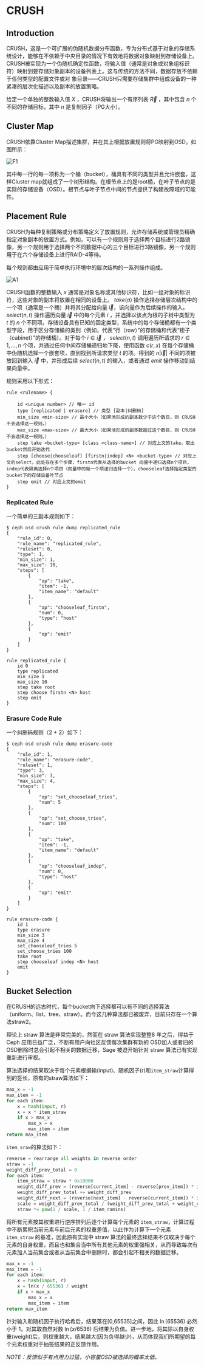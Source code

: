# CRUSH

## Introduction

CRUSH，这是一个可扩展的伪随机数据分布函数，专为分布式基于对象的存储系统设计，能够在不依赖于中央目录的情况下有效地将数据对象映射到存储设备上。CRUSH被实现为一个伪随机确定性函数，将输入值（通常是对象或对象组标识
符）映射到要存储对象副本的设备列表上。这与传统的方法不同，数据存放不依赖于任何类型的配置文件或对
象目录——CRUSH只需要存储集群中组成设备的一种紧凑的层次化描述以及副本的放置策略。

给定一个单独的整数输入值 $X$ ，CRUSH将输出一个有序列表 $\vec{R}$ ，其中包含 $n$ 个不同的存储目标，其中 $n$ 是复制因子（PG大小）。

## Cluster Map

CRUSH依靠Cluster Map描述集群，并在其上根据放置规则将PG映射到OSD。如图所示：

![F1](./F1.png)

其中每一行的每一项称为一个桶（bucket），桶具有不同的类型并且允许嵌套，这样Cluster map就组成了一个树形结构。在根节点上的是root桶，在叶子节点的是实际的存储设备（OSD）。根节点与叶子节点中间的节点提供了构建故障域的可能性。

## Placement Rule

CRUSH为每种复制策略或分布策略定义了放置规则，允许存储系统或管理员精确指定对象副本的放置方式。例如，可以有一个规则用于选择两个目标进行2路镜像，另一个规则用于选择两个不同数据中心的三个目标进行3路镜像，另一个规则用于在六个存储设备上进行RAID-4等待。

每个规则都由应用于简单执行环境中的层次结构的一系列操作组成。

![A1](./A1.png)

CRUSH函数的整数输入 $x$ 通常是对象名称或其他标识符，比如一组对象的标识符，这些对象的副本将放置在相同的设备上。 $take(a)$ 操作选择存储层次结构中的一个项（通常是一个桶）并将其分配给向量 $\vec{i}$，该向量作为后续操作的输入。 $select(n,t)$ 操作遍历向量 $\vec{i}$ 中的每个元素 $i$ ，并选择以该点为根的子树中类型为 $t$ 的 $n$ 个不同项。存储设备具有已知的固定类型，系统中的每个存储桶都有一个类型字段，用于区分存储桶的类别（例如，代表“行（row）”的存储桶和代表“柜子（cabinet）”的存储桶）。对于每个 $i ∈ \vec{i}$ ， $select(n,t)$ 调用遍历所请求的 $r ∈ 1, . . . , n$ 个项，并通过任何中间存储桶递归地下降，使用函数 $c(r, x)$ 在每个存储桶中伪随机选择一个嵌套项，直到找到所请求类型 $t$ 的项。得到的 $n|\vec{i}|$ 不同的项被放回到输入 $\vec{i}$ 中，并形成后续 $select(n,t)$ 的输入，或者通过 $emit$ 操作移动到结果向量中。

规则采用以下形式：

```crush
rule <rulename> {

    id <unique number> // 唯一 id
    type [replicated | erasure] // 类型 [副本|纠删码]
    min_size <min-size> // 最小大小（如果池形成的副本数少于这个数目，则 CRUSH 不会选择这一规则。）
    max_size <max-size> // 最大大小（如果池形成的副本数超过这个数目，则 CRUSH 不会选择这一规则。）
    step take <bucket-type> [class <class-name>] // 对应上文的take，取出bucket然后开始迭代
    step [choose|chooseleaf] [firstn|indep] <N> <bucket-type> // 对应上文的select，此处存在多个步骤，firstn代表从选择的bucket 向量中递归选择n个项目，indep代表隔离选择n个项目（向量中的每一个项递归选择一个），chooseleaf选择指定类型的bucket下的存储设备叶节点
    step emit // 对应上文的emit
}
```

### Replicated Rule

一个简单的三副本规则如下：

```log
$ ceph osd crush rule dump replicated_rule
{
    "rule_id": 0,
    "rule_name": "replicated_rule",
    "ruleset": 0,
    "type": 1,
    "min_size": 1,
    "max_size": 10,
    "steps": [
        {
            "op": "take",
            "item": -1,
            "item_name": "default"
        },
        {
            "op": "chooseleaf_firstn",
            "num": 0,
            "type": "host"
        },
        {
            "op": "emit"
        }
    ]
}
```

```crush
rule replicated_rule {
    id 0
    type replicated
    min_size 1
    max_size 10
    step take root
    step choose firstn <N> host
    step emit
}
```

### Erasure Code Rule

一个纠删码规则（2 + 2）如下：

```log
$ ceph osd crush rule dump erasure-code
{
    "rule_id": 1,
    "rule_name": "erasure-code",
    "ruleset": 1,
    "type": 3,
    "min_size": 3,
    "max_size": 4,
    "steps": [
        {
            "op": "set_chooseleaf_tries",
            "num": 5
        },
        {
            "op": "set_choose_tries",
            "num": 100
        },
        {
            "op": "take",
            "item": -1,
            "item_name": "default"
        },
        {
            "op": "chooseleaf_indep",
            "num": 0,
            "type": "host"
        },
        {
            "op": "emit"
        }
    ]
}
```

```crush
rule erasure-code {
    id 1
    type erasure
    min_size 3
    max_size 4
    set_chooseleaf_tries 5
    set_choose_tries 100
    take root
    step chooseleaf indep <N> host
    emit
}
```

## Bucket Selection

在CRUSH的远古时代，每个bucket向下选择都可以有不同的选择算法（uniform、list、tree、straw）。而今这几种算法都已被废弃，目前只存在一个算法straw2。

理论上 straw 算法是非常完美的，然而在 straw 算法实现整整8 年之后，得益于Ceph 应用日益广泛，不断有用户向社区反馈每次集群有新的 OSD加人或者旧的 OSD删除时总会引起不相关的数据迁移，Sage 被迫开始针对 straw 算法已有实现重新进行审视。

算法选择的结果取决于每个元素根据输(input)、随机因子(r)和`item_straw`计算得到的签长，原有的straw算法如下：

```python
max_x = -1
max_item = -1
for each item:
    x = hash(input, r)
    x = x * item_straw
    if x > max_x
        max_x = x
        max_item = item
return max_item
```

`item_sraw`的算法如下：

```python
reverse = rearrange all weights in reverse order
straw = -1
weight_diff_prev_total = 0
for each item:
    item_straw = straw * 0x10000
    weight_diff_prev = (reverse[current_item] - reverse[prev_item]) * item_ramains
    weight_diff_prev_total += weight_diff_prev
    weight_diff_next = (reverse[next_item] - reverse[current_item]) * item_ramains
    scale = weight_diff_prev_total / (weight_diff_prev_total + weight_diff_next)
    straw *= pow(1 / scale, 1 / item_ramins)
```

将所有元素按其权重进行逆序排列后逐个计算每个元素的 `item_straw`，计算过程中不断累积当前元素与前后元素的权重差值，以此作为计算下一个元素 `item_straw` 的基准，因此原有实现中 straw 算法的最终选择结果不仅取决于每个元素的自身权重，而且也和集合当中所有其他元素的权重强相关，从而导致每次有元素加人当前集合或者从当前集合中删除时，都会引起不相关的数据迁移。

```python
max_x = -1
max_item = -1
for each item:
    x = hash(input, r)
    x = ln(x / 65536) / weight
    if x > max_x
        max_x = x
        max_item = item
return max_item
```

针对输入和随机因子执行哈希后，结果落在[0,65535]之间，因此 $\ln(65536)$ 必然小于 1，对其取自然对数 $\ln(x/6536)$ 后结果为负值。进一步地，将其除以自身权重(weight)后，则权重越大，结果越大(因为负得越少)，从而体现我们所期望的每个元素权重对于抽签结果的正反馈作用。

*NOTE：反馈似乎有点用力过猛，小容量OSD被选择的概率太低。*